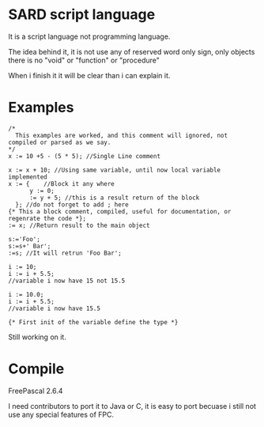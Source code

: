 SARD script language
====================

It is a script language not programming language.

The idea behind it, it is not use any of reserved word only sign, only objects there is no "void" or "function" or "procedure"

When i finish it it will be clear than i can explain it.

Examples
========

    /*
      This examples are worked, and this comment will ignored, not compiled or parsed as we say.
    */
    x := 10 +5 - (5 * 5); //Single Line comment

    x := x + 10; //Using same variable, until now local variable implemented
    x := {    //Block it any where
          y := 0;
          := y + 5; //this is a result return of the block
      }; //do not forget to add ; here
    {* This a block comment, compiled, useful for documentation, or regenrate the code *};
    := x; //Return result to the main object

    s:='Foo';
    s:=s+' Bar';
    :=s; //It will retrun 'Foo Bar';

    i := 10;
    i := i + 5.5;
    //variable i now have 15 not 15.5

    i := 10.0;
    i := i + 5.5;
    //variable i now have 15.5

    {* First init of the variable define the type *}

Still working on it.

Compile
=======

FreePascal 2.6.4

I need contributors to port it to Java or C, it is easy to port becuase i still not use any special features of FPC.
